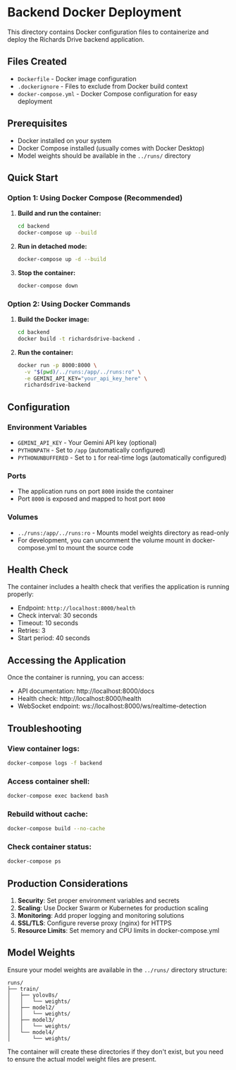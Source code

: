 # Backend Docker Deployment

This directory contains Docker configuration files to containerize and deploy the Richards Drive backend application.

## Files Created

- `Dockerfile` - Docker image configuration
- `.dockerignore` - Files to exclude from Docker build context
- `docker-compose.yml` - Docker Compose configuration for easy deployment

## Prerequisites

- Docker installed on your system
- Docker Compose installed (usually comes with Docker Desktop)
- Model weights should be available in the `../runs/` directory

## Quick Start

### Option 1: Using Docker Compose (Recommended)

1. **Build and run the container:**
   ```bash
   cd backend
   docker-compose up --build
   ```

2. **Run in detached mode:**
   ```bash
   docker-compose up -d --build
   ```

3. **Stop the container:**
   ```bash
   docker-compose down
   ```

### Option 2: Using Docker Commands

1. **Build the Docker image:**
   ```bash
   cd backend
   docker build -t richardsdrive-backend .
   ```

2. **Run the container:**
   ```bash
   docker run -p 8000:8000 \
     -v "$(pwd)/../runs:/app/../runs:ro" \
     -e GEMINI_API_KEY="your_api_key_here" \
     richardsdrive-backend
   ```

## Configuration

### Environment Variables

- `GEMINI_API_KEY` - Your Gemini API key (optional)
- `PYTHONPATH` - Set to `/app` (automatically configured)
- `PYTHONUNBUFFERED` - Set to `1` for real-time logs (automatically configured)

### Ports

- The application runs on port `8000` inside the container
- Port `8000` is exposed and mapped to host port `8000`

### Volumes

- `../runs:/app/../runs:ro` - Mounts model weights directory as read-only
- For development, you can uncomment the volume mount in docker-compose.yml to mount the source code

## Health Check

The container includes a health check that verifies the application is running properly:
- Endpoint: `http://localhost:8000/health`
- Check interval: 30 seconds
- Timeout: 10 seconds
- Retries: 3
- Start period: 40 seconds

## Accessing the Application

Once the container is running, you can access:
- API documentation: http://localhost:8000/docs
- Health check: http://localhost:8000/health
- WebSocket endpoint: ws://localhost:8000/ws/realtime-detection

## Troubleshooting

### View container logs:
```bash
docker-compose logs -f backend
```

### Access container shell:
```bash
docker-compose exec backend bash
```

### Rebuild without cache:
```bash
docker-compose build --no-cache
```

### Check container status:
```bash
docker-compose ps
```

## Production Considerations

1. **Security**: Set proper environment variables and secrets
2. **Scaling**: Use Docker Swarm or Kubernetes for production scaling
3. **Monitoring**: Add proper logging and monitoring solutions
4. **SSL/TLS**: Configure reverse proxy (nginx) for HTTPS
5. **Resource Limits**: Set memory and CPU limits in docker-compose.yml

## Model Weights

Ensure your model weights are available in the `../runs/` directory structure:
```
runs/
├── train/
│   ├── yolov8s/
│   │   └── weights/
│   ├── model2/
│   │   └── weights/
│   ├── model3/
│   │   └── weights/
│   └── model4/
│       └── weights/
```

The container will create these directories if they don't exist, but you need to ensure the actual model weight files are present.